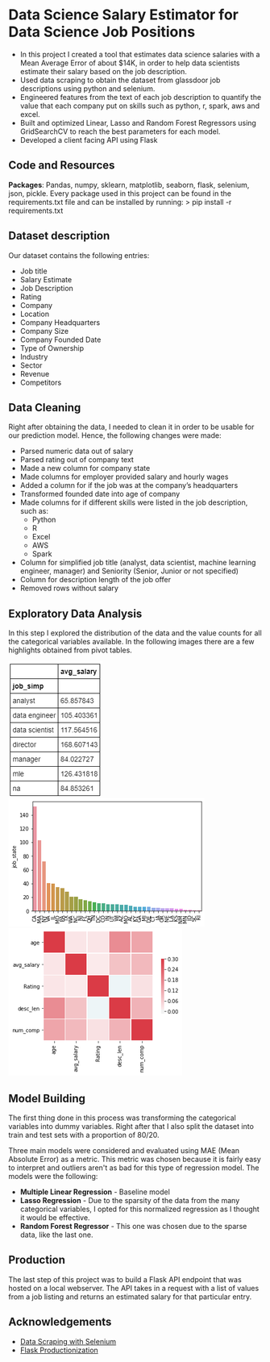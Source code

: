 # Data Science Salary Estimator for Data Science Job Positions

* In this project I created a tool that estimates data science salaries with a Mean Average Error of about $14K, in order to help data scientists estimate their salary based on the job description.
* Used data scraping to obtain the dataset from glassdoor job descriptions using python and selenium.
* Engineered features from the text of each job description to quantify the value that each company put on skills such as python, r, spark, aws and excel.
* Built and optimized Linear, Lasso and Random Forest Regressors using GridSearchCV to reach the best parameters for each model.
* Developed a client facing API using Flask


## Code and Resources

**Packages**: Pandas, numpy, sklearn, matplotlib, seaborn, flask, selenium, json, pickle. 
Every package used in this project can be found in the requirements.txt file and can be installed by running: > pip install -r requirements.txt

## Dataset description

Our dataset contains the following entries:
*	Job title
*	Salary Estimate
*	Job Description
*	Rating
*	Company 
*	Location
*	Company Headquarters 
*	Company Size
*	Company Founded Date
*	Type of Ownership 
*	Industry
*	Sector
*	Revenue
*	Competitors 

## Data Cleaning

Right after obtaining the data, I needed to clean it in order to be usable for our prediction model. Hence, the following changes were made:

*	Parsed numeric data out of salary 
*	Parsed rating out of company text 
*	Made a new column for company state 
*	Made columns for employer provided salary and hourly wages 
*	Added a column for if the job was at the company’s headquarters 
*	Transformed founded date into age of company 
*	Made columns for if different skills were listed in the job description, such as:
    * Python  
    * R  
    * Excel  
    * AWS  
    * Spark 
*	Column for simplified job title (analyst, data scientist, machine learning engineer, manager) and Seniority (Senior, Junior or not specified)
*	Column for description length of the job offer 
*	Removed rows without salary 

## Exploratory Data Analysis

In this step I explored the distribution of the data and the value counts for all the categorical variables available. In the following images there are a few highlights obtained from pivot tables.

![alt text](images/salary_by_job_title.png "Salary by Position")
![alt text](images/positions_by_state.png "Job Opportunities by State")
![alt text](images/correlation_visual.png "Correlations")

## Model Building

The first thing done in this process was transforming the categorical variables into dummy variables. Right after that I also split the dataset into train and test sets with a proportion of 80/20.

Three main models were considered and evaluated using MAE (Mean Absolute Error) as a metric. This metric was chosen because it is fairly easy to interpret and outliers aren't as bad for this type of regression model. The models were the following:

* **Multiple Linear Regression** - Baseline model
* **Lasso Regression** - Due to the sparsity of the data from the many categorical variables, I opted for this normalized regression as I thought it would be effective.
* **Random Forest Regressor** - This one was chosen due to the sparse data, like the last one.

##  Production

The last step of this project was to build a Flask API endpoint that was hosted on a local webserver. The API takes in a request with a list of values from a job listing and returns an estimated salary for that particular entry.

## Acknowledgements

* [Data Scraping with Selenium](https://towardsdatascience.com/selenium-tutorial-scraping-glassdoor-com-in-10-minutes-3d0915c6d905)
* [Flask Productionization](https://towardsdatascience.com/productionize-a-machine-learning-model-with-flask-and-heroku-8201260503d2)
